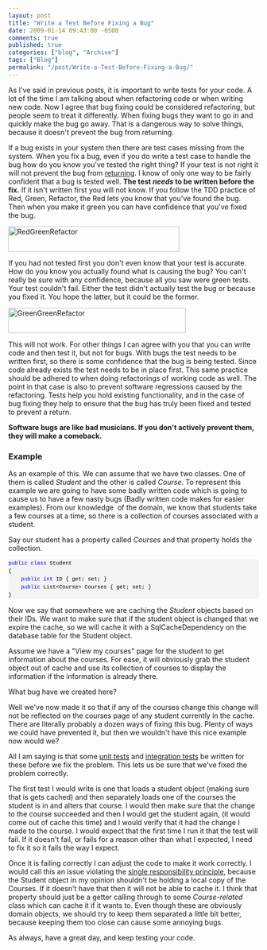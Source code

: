 ```yaml
---
layout: post
title: "Write a Test Before Fixing a Bug"
date: 2009-01-14 09:43:00 -0500
comments: true
published: true
categories: ["blog", "Archive"]
tags: ["Blog"]
permalink: "/post/Write-a-Test-Before-Fixing-a-Bug/"
---
```

<!-- more -->



<p>As I've said in previous posts, it is important to write tests for your code. A lot of the time I am talking about when refactoring code or when writing new code. Now I agree that bug fixing could be considered refactoring, but people seem to treat it differently. When fixing bugs they want to go in and quickly make the bug go away. That is a dangerous way to solve things, because it doesn't prevent the bug from returning.</p>
<p>If a bug exists in your system then there are test cases missing from the system. When you fix a bug, even if you do write a test case to handle the bug how do you know you've tested the right thing? If your test is not right it will not prevent the bug from <a href="http://en.wikipedia.org/wiki/Software_regression" target="_blank">returning</a>. I know of only one way to be fairly confident that a bug is tested well. <strong>The test <em>needs</em> to be written before the fix.</strong> If it isn't written first you will not know. If you follow the TDD practice of Red, Green, Refactor, the Red lets you know that you've found the bug. Then when you make it green you can have confidence that you've fixed the bug.</p>
<p><img style="border-right: 0px; border-top: 0px; border-left: 0px; border-bottom: 0px" src="http://brendan.enrick.com/files/media/image/WindowsLiveWriter/WriteaTestBeforeFixingaBug_7E71/RedGreenRefactor_3.png" border="0" alt="RedGreenRefactor" width="344" height="51" /></p>
<p>If you had not tested first you don't even know that your test is accurate. How do you know you actually found what is causing the bug? You can't really be sure with any confidence, because all you saw were green tests. Your test couldn't fail. Either the test didn't actually test the bug or because you fixed it. You hope the latter, but it could be the former.</p>
<p><img style="border-right: 0px; border-top: 0px; border-left: 0px; border-bottom: 0px" src="http://brendan.enrick.com/files/media/image/WindowsLiveWriter/WriteaTestBeforeFixingaBug_7E71/GreenGreenRefactor_3.png" border="0" alt="GreenGreenRefactor" width="357" height="51" /></p>
<p>This will not work. For other things I can agree with you that you can write code and then test it, but not for bugs. With bugs the test needs to be written first, so there is some confidence that the bug is being tested. Since code already exists the test needs to be in place first. This same practice should be adhered to when doing refactorings of working code as well. The point in that case is also to prevent software regressions caused by the refactoring. Tests help you hold existing functionality, and in the case of bug fixing they help to ensure that the bug has truly been fixed and tested to prevent a return.</p>
<p><strong>Software bugs are like bad musicians. If you don't actively prevent them, they will make a comeback.</strong></p>
<h3>Example</h3>
<p>As an example of this. We can assume that we have two classes. One of them is called <em>Student</em> and the other is called <em>Course</em>. To represent this example we are going to have some badly written code which is going to cause us to have a few nasty bugs (Badly written code makes for easier examples). From our knowledge&nbsp; of the domain, we know that students take a few courses at a time, so there is a collection of courses associated with a student.</p>
<p>Say our student has a property called <em>Courses</em> and that property holds the collection.</p>
<div>
<pre style="font-size: 8pt; margin: 0em; overflow: visible; width: 100%; color: black; line-height: 12pt; font-family: consolas, 'Courier New', courier, monospace; background-color: #f4f4f4; border-style: none; padding: 0px;"><span style="color: #0000ff">public</span> <span style="color: #0000ff">class</span> Student
{
    <span style="color: #0000ff">public</span> <span style="color: #0000ff">int</span> ID { get; set; }
    <span style="color: #0000ff">public</span> List&lt;Course&gt; Courses { get; set; }
}</pre>
</div>
<p>Now we say that somewhere we are caching the <em>Student</em> objects based on their IDs. We want to make sure that if the student object is changed that we expire the cache, so we will cache it with a SqlCacheDependency on the database table for the Student object.</p>
<p>Assume we have a "View my courses" page for the student to get information about the courses. For ease, it will obviously grab the student object out of cache and use its collection of courses to display the information if the information is already there.</p>
<p>What bug have we created here?</p>
<p>Well we've now made it so that if any of the courses change this change will not be reflected on the courses page of any student currently in the cache. There are literally probably a dozen ways of fixing this bug. Plenty of ways we could have prevented it, but then we wouldn't have this nice example now would we?</p>
<p>All I am saying is that some <a href="http://en.wikipedia.org/wiki/Unit_testing" target="_blank">unit tests</a> and <a href="http://en.wikipedia.org/wiki/Integration_testing" target="_blank">integration tests</a> be written for these before we fix the problem. This lets us be sure that we've fixed the problem correctly.</p>
<p>The first test I would write is one that loads a student object (making sure that is gets cached) and then separately loads one of the courses the student is in and alters that course. I would then make sure that the change to the course succeeded and then I would get the student again, (it would come out of cache this time) and I would verify that it had the change I made to the course. I would expect that the first time I run it that the test will fail. If it doesn't fail, or fails for a reason other than what I expected, I need to fix it so it fails the way I expect.</p>
<p>Once it is failing correctly I can adjust the code to make it work correctly. I would call this an issue violating the <a href="http://en.wikipedia.org/wiki/Single_responsibility_principle" target="_blank">single responsibility principle</a>, because the Student object in my opinion shouldn't be holding a local copy of the Courses. If it doesn't have that then it will not be able to cache it. I think that property should just be a getter calling through to some <em>Course-related</em> class which can cache it if it wants to. Even though these are obviously domain objects, we should try to keep them separated a little bit better, because keeping them too close can cause some annoying bugs.</p>
<p>As always, have a great day, and keep testing your code.</p>
